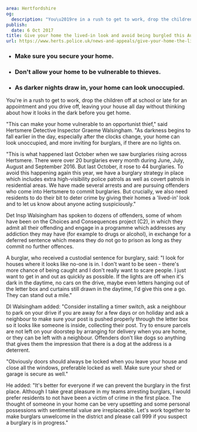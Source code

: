 ```yaml
area: Hertfordshire
og:
  description: "You\u2019re in a rush to get to work, drop the children off at school or late for an appointment and you drive off, leaving your house all day without thinking about how it looks in the dark before you get home."
publish:
  date: 6 Oct 2017
title: Give your home the lived-in look and avoid being burgled this Autumn in Hertsmere
url: https://www.herts.police.uk/news-and-appeals/give-your-home-the-lived-in-look-and-avoid-being-burgled-this-autumn-in-hertsmere
```

* ### Make sure you secure your home.

 * ### Don't allow your home to be vulnerable to thieves.

 * ### As darker nights draw in, your home can look unoccupied.

You're in a rush to get to work, drop the children off at school or late for an appointment and you drive off, leaving your house all day without thinking about how it looks in the dark before you get home.

"This can make your home vulnerable to an opportunist thief," said Hertsmere Detective Inspector Graeme Walsingham. "As darkness begins to fall earlier in the day, especially after the clocks change, your home can look unoccupied, and more inviting for burglars, if there are no lights on.

"This is what happened last October when we saw burglaries rising across Hertsmere. There were over 20 burglaries every month during June, July, August and September 2016. But last October, it rose to 44 burglaries. To avoid this happening again this year, we have a burglary strategy in place which includes extra high-visibility police patrols as well as covert patrols in residential areas. We have made several arrests and are pursuing offenders who come into Hertsmere to commit burglaries. But crucially, we also need residents to do their bit to deter crime by giving their homes a 'lived-in' look and to let us know about anyone acting suspiciously."

Det Insp Walsingham has spoken to dozens of offenders, some of whom have been on the Choices and Consequences project (C2), in which they admit all their offending and engage in a programme which addresses any addiction they may have (for example to drugs or alcohol), in exchange for a deferred sentence which means they do not go to prison as long as they commit no further offences.

A burglar, who received a custodial sentence for burglary, said: "I look for houses where it looks like no-one is in. I don't want to be seen - there's more chance of being caught and I don't really want to scare people. I just want to get in and out as quickly as possible. If the lights are off when it's dark in the daytime, no cars on the drive, maybe even letters hanging out of the letter box and curtains still drawn in the daytime, I'd give this one a go. They can stand out a mile."

DI Walsingham added: "Consider installing a timer switch, ask a neighbour to park on your drive if you are away for a few days or on holiday and ask a neighbour to make sure your post is pushed properly through the letter box so it looks like someone is inside, collecting their post. Try to ensure parcels are not left on your doorstep by arranging for delivery when you are home, or they can be left with a neighbour. Offenders don't like dogs so anything that gives them the impression that there is a dog at the address is a deterrent.

"Obviously doors should always be locked when you leave your house and close all the windows, preferable locked as well. Make sure your shed or garage is secure as well."

He added: "It's better for everyone if we can prevent the burglary in the first place. Although I take great pleasure in my teams arresting burglars, I would prefer residents to not have been a victim of crime in the first place. The thought of someone in your home can be very upsetting and some personal possessions with sentimental value are irreplaceable. Let's work together to make burglars unwelcome in the district and please call 999 if you suspect a burglary is in progress."
